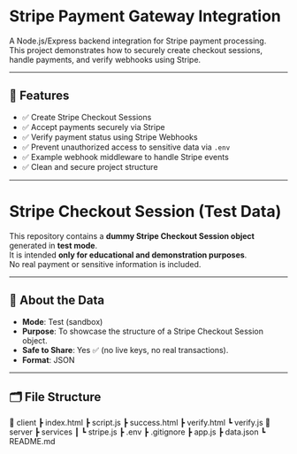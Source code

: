 # Stripe Payment Gateway Integration

A Node.js/Express backend integration for Stripe payment processing.  
This project demonstrates how to securely create checkout sessions, handle payments, and verify webhooks using Stripe.

---

## 🔹 Features

- ✅ Create Stripe Checkout Sessions
- ✅ Accept payments securely via Stripe
- ✅ Verify payment status using Stripe Webhooks
- ✅ Prevent unauthorized access to sensitive data via `.env`
- ✅ Example webhook middleware to handle Stripe events
- ✅ Clean and secure project structure

---

 # Stripe Checkout Session (Test Data)

This repository contains a **dummy Stripe Checkout Session object** generated in **test mode**.  
It is intended **only for educational and demonstration purposes**.  
No real payment or sensitive information is included.

---

## 📌 About the Data

- **Mode**: Test (sandbox)  
- **Purpose**: To showcase the structure of a Stripe Checkout Session object.  
- **Safe to Share**: Yes ✅ (no live keys, no real transactions).  
- **Format**: JSON  

---

## 🗂️ File Structure

📂 client
 ┣ index.html
 ┣ script.js
 ┣ success.html
 ┣ verify.html
 ┗ verify.js
📂 server
 ┣ services
 ┃ ┗ stripe.js
 ┣ .env
 ┣ .gitignore
 ┣ app.js
 ┣ data.json
 ┗ README.md
